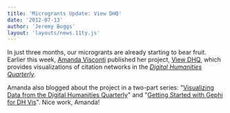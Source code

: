 ```yaml
---
title: 'Microgrants Update: View DHQ'
date: '2012-07-13'
author: 'Jeremy Boggs'
layout: 'layouts/news.11ty.js'
---
```

In just three months, our microgrants are already starting to bear fruit. Earlier this week, [Amanda Visconti](http://literaturegeek.com/) published her project, [View DHQ](http://digitalliterature.net/viewDHQ/), which provides visualizations of citation networks in the *[Digital Humanities Quarterly](http://www.digitalhumanities.org/dhq/)*.

Amanda also blogged about the project in a two-part series: "[Visualizing Data from the Digital Humanities Quarterly](http://www.literaturegeek.com/2012/07/11/viewdhqpt1/)" and "[Getting Started with Gephi for DH Vis](http://www.literaturegeek.com/2012/07/11/viewdhqpt2/)". Nice work, Amanda!
